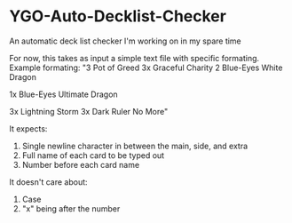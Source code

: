 # YGO-Auto-Decklist-Checker
An automatic deck list checker I'm working on in my spare time

For now, this takes as input a simple text file with specific formating.
Example formating:
"3 Pot of Greed
3x Graceful Charity
2 Blue-Eyes White Dragon

1x Blue-Eyes Ultimate Dragon

3x Lightning Storm
3x Dark Ruler No More"

It expects:
1. Single newline character in between the main, side, and extra
2. Full name of each card to be typed out
3. Number before each card name

It doesn't care about:
1. Case
2. "x" being after the number
